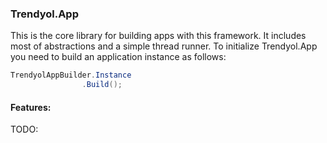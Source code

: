 ### Trendyol.App
This is the core library for building apps with this framework.
It includes most of abstractions and a simple thread runner.
To initialize Trendyol.App you need to build an application instance as follows:
```csharp
TrendyolAppBuilder.Instance
                .Build();
```
#### Features:
TODO: